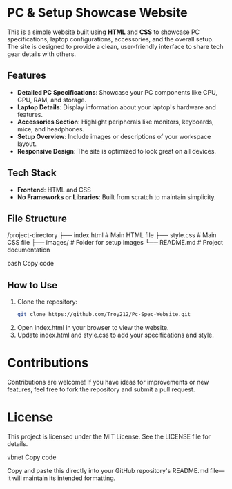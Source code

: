# PC & Setup Showcase Website

This is a simple website built using **HTML** and **CSS** to showcase PC specifications, laptop configurations, accessories, and the overall setup. The site is designed to provide a clean, user-friendly interface to share tech gear details with others.

## Features

- **Detailed PC Specifications**: Showcase your PC components like CPU, GPU, RAM, and storage.
- **Laptop Details**: Display information about your laptop's hardware and features.
- **Accessories Section**: Highlight peripherals like monitors, keyboards, mice, and headphones.
- **Setup Overview**: Include images or descriptions of your workspace layout.
- **Responsive Design**: The site is optimized to look great on all devices.

## Tech Stack

- **Frontend**: HTML and CSS
- **No Frameworks or Libraries**: Built from scratch to maintain simplicity.

## File Structure

/project-directory ├── index.html # Main HTML file ├── style.css # Main CSS file ├── images/ # Folder for setup images └── README.md # Project documentation

bash
Copy code

## How to Use

1. Clone the repository:
   ```bash
   git clone https://github.com/Troy212/Pc-Spec-Website.git
2. Open index.html in your browser to view the website.
3. Update index.html and style.css to add your specifications and style.

# Contributions
Contributions are welcome! If you have ideas for improvements or new features, feel free to fork the repository and submit a pull request.

# License
This project is licensed under the MIT License. See the LICENSE file for details.

vbnet
Copy code

Copy and paste this directly into your GitHub repository's README.md file—it will maintain its intended formatting.
